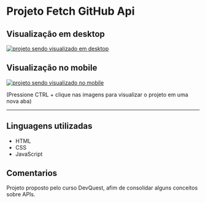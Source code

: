 # Projeto Fetch GitHub Api

## Visualização em desktop

[<img src="./src/design/desktop.pnj" alt="projeto sendo visualizado em desktop">]()
<br>
## Visualização no mobile

[<img src="./src/design/mobile.pnj" alt="projeto sendo visualizado no mobile">]()

(Pressione CTRL + clique nas imagens para visualizar o projeto em uma nova aba)
<hr>

## Linguagens utilizadas
- HTML
- CSS
- JavaScript

## Comentarios 

Projeto proposto pelo curso DevQuest, afim de consolidar alguns conceitos sobre APIs.